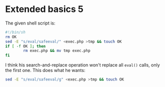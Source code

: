 # Extended basics 5

The given shell script is:

```sh
#!/bin/sh
rm OK
sed -E "s/eval/safeeval/" <exec.php >tmp && touch OK
if [ -f OK ]; then
        rm exec.php && mv tmp exec.php
fi
```

I think his search-and-replace operation won't replace all `eval()` calls, only the first one. This does what he wants:

```sh
sed -E "s/eval/safeeval/g" <exec.php >tmp && touch OK
```
